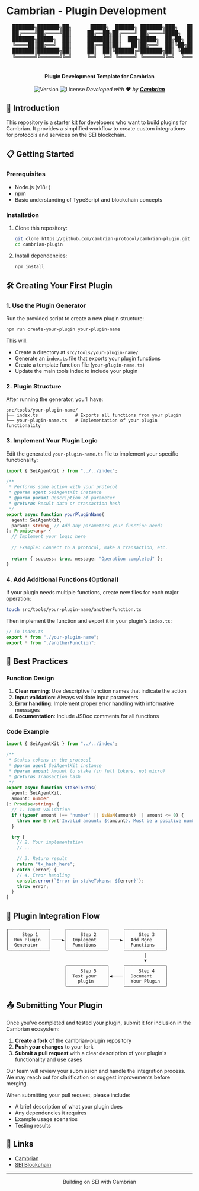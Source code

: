 # Cambrian - Plugin Development

<div align="center">
  <pre>
  ███████╗███████╗██╗      █████╗  ██████╗ ███████╗███╗   ██╗████████╗    ██╗  ██╗██╗████████╗
  ██╔════╝██╔════╝██║     ██╔══██╗██╔════╝ ██╔════╝████╗  ██║╚══██╔══╝    ██║ ██╔╝██║╚══██╔══╝
  ███████╗█████╗  ██║     ███████║██║  ███╗█████╗  ██╔██╗ ██║   ██║       █████╔╝ ██║   ██║   
  ╚════██║██╔══╝  ██║     ██╔══██║██║   ██║██╔══╝  ██║╚██╗██║   ██║       ██╔═██╗ ██║   ██║   
  ███████║███████╗██║     ██║  ██║╚██████╔╝███████╗██║ ╚████║   ██║       ██║  ██╗██║   ██║   
  ╚══════╝╚══════╝╚═╝     ╚═╝  ╚═╝ ╚═════╝ ╚══════╝╚═╝  ╚═══╝   ╚═╝       ╚═╝  ╚═╝╚═╝   ╚═╝   
  </pre>
  <h4>Plugin Development Template for Cambrian</h4>
</div>


<p align="center">
  <img src="https://img.shields.io/badge/version-1.0.0-blue.svg?cacheSeconds=2592000" alt="Version">
  <img src="https://img.shields.io/badge/license-MIT-green.svg" alt="License">
  <i>Developed with ❤️ by <b><a href="https://cambrian.dev">Cambrian</a></b></i>
</p>

## 🚀 Introduction

This repository is a starter kit for developers who want to build plugins for Cambrian. It provides a simplified workflow to create custom integrations for protocols and services on the SEI blockchain.

## 📋 Getting Started

### Prerequisites

- Node.js (v18+)
- npm
- Basic understanding of TypeScript and blockchain concepts

### Installation

1. Clone this repository:
   ```bash
   git clone https://github.com/cambrian-protocol/cambrian-plugin.git
   cd cambrian-plugin
   ```

2. Install dependencies:
   ```bash
   npm install
   ```

## 🛠️ Creating Your First Plugin

### 1. Use the Plugin Generator

Run the provided script to create a new plugin structure:

```bash
npm run create-your-plugin your-plugin-name
```

This will:
- Create a directory at `src/tools/your-plugin-name/`
- Generate an `index.ts` file that exports your plugin functions
- Create a template function file (`your-plugin-name.ts`)
- Update the main tools index to include your plugin

### 2. Plugin Structure

After running the generator, you'll have:

```
src/tools/your-plugin-name/
├── index.ts              # Exports all functions from your plugin
└── your-plugin-name.ts   # Implementation of your plugin functionality
```

### 3. Implement Your Plugin Logic

Edit the generated `your-plugin-name.ts` file to implement your specific functionality:

```typescript
import { SeiAgentKit } from "../../index";

/**
 * Performs some action with your protocol
 * @param agent SeiAgentKit instance
 * @param param1 Description of parameter
 * @returns Result data or transaction hash
 */
export async function yourPluginName(
  agent: SeiAgentKit,
  param1: string  // Add any parameters your function needs
): Promise<any> {
  // Implement your logic here
  
  // Example: Connect to a protocol, make a transaction, etc.
  
  return { success: true, message: "Operation completed" };
}
```

### 4. Add Additional Functions (Optional)

If your plugin needs multiple functions, create new files for each major operation:

```bash
touch src/tools/your-plugin-name/anotherFunction.ts
```

Then implement the function and export it in your plugin's `index.ts`:

```typescript
// In index.ts
export * from "./your-plugin-name";
export * from "./anotherFunction";
```

## 📌 Best Practices

### Function Design

1. **Clear naming**: Use descriptive function names that indicate the action
2. **Input validation**: Always validate input parameters
3. **Error handling**: Implement proper error handling with informative messages
4. **Documentation**: Include JSDoc comments for all functions

### Code Example

```typescript
import { SeiAgentKit } from "../../index";

/**
 * Stakes tokens in the protocol
 * @param agent SeiAgentKit instance
 * @param amount Amount to stake (in full tokens, not micro)
 * @returns Transaction hash
 */
export async function stakeTokens(
  agent: SeiAgentKit,
  amount: number
): Promise<string> {
  // 1. Input validation
  if (typeof amount !== 'number' || isNaN(amount) || amount <= 0) {
    throw new Error(`Invalid amount: ${amount}. Must be a positive number.`);
  }

  try {
    // 2. Your implementation
    // ...

    // 3. Return result
    return "tx_hash_here";
  } catch (error) {
    // 4. Error handling
    console.error(`Error in stakeTokens: ${error}`);
    throw error;
  }
}
```

## 🔄 Plugin Integration Flow

```
┌───────────────┐     ┌───────────────┐     ┌───────────────┐
│     Step 1    │     │     Step 2    │     │     Step 3    │
│  Run Plugin   │────▶│  Implement    │────▶│  Add More     │
│  Generator    │     │  Functions    │     │  Functions    │
└───────────────┘     └───────────────┘     └───────────────┘
                                                    │
                                                    ▼
                      ┌───────────────┐     ┌───────────────┐
                      │     Step 5    │     │     Step 4    │
                      │  Test your    │◀────│  Document     │
                      │    plugin     │     │  Your Plugin  │
                      └───────────────┘     └───────────────┘
```
## 📤 Submitting Your Plugin

Once you've completed and tested your plugin, submit it for inclusion in the Cambrian ecosystem:

1. **Create a fork** of the cambrian-plugin repository
2. **Push your changes** to your fork
3. **Submit a pull request** with a clear description of your plugin's functionality and use cases

Our team will review your submission and handle the integration process. We may reach out for clarification or suggest improvements before merging.

When submitting your pull request, please include:
- A brief description of what your plugin does
- Any dependencies it requires
- Example usage scenarios
- Testing results

## 🔗 Links

- [Cambrian](https://x.com/cambrian_ai)
- [SEI Blockchain](https://www.sei.io/)

---

<div align="center">
  <p>Building on SEI with Cambrian </p>
</div> 
